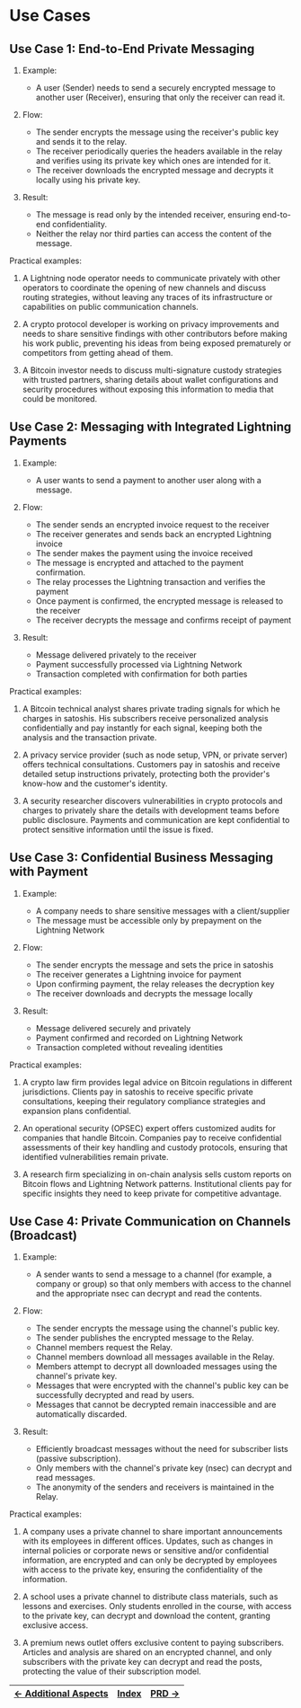 # Use Cases

## Use Case 1: End-to-End Private Messaging

1. Example:

   - A user (Sender) needs to send a securely encrypted message to another user (Receiver), ensuring that only the receiver can read it.

2. Flow:

   - The sender encrypts the message using the receiver's public key and sends it to the relay.
   - The receiver periodically queries the headers available in the relay and verifies using its private key which ones are intended for it.
   - The receiver downloads the encrypted message and decrypts it locally using his private key.

3. Result:

   - The message is read only by the intended receiver, ensuring end-to-end confidentiality.
   - Neither the relay nor third parties can access the content of the message.

Practical examples:

1. A Lightning node operator needs to communicate privately with other operators to coordinate the opening of new channels and discuss routing strategies, without leaving any traces of its infrastructure or capabilities on public communication channels.

2. A crypto protocol developer is working on privacy improvements and needs to share sensitive findings with other contributors before making his work public, preventing his ideas from being exposed prematurely or competitors from getting ahead of them.

3. A Bitcoin investor needs to discuss multi-signature custody strategies with trusted partners, sharing details about wallet configurations and security procedures without exposing this information to media that could be monitored.

## Use Case 2: Messaging with Integrated Lightning Payments

1. Example:

   - A user wants to send a payment to another user along with a message.

2. Flow:

   - The sender sends an encrypted invoice request to the receiver
   - The receiver generates and sends back an encrypted Lightning invoice
   - The sender makes the payment using the invoice received
   - The message is encrypted and attached to the payment confirmation.
   - The relay processes the Lightning transaction and verifies the payment
   - Once payment is confirmed, the encrypted message is released to the receiver
   - The receiver decrypts the message and confirms receipt of payment

3. Result:

   - Message delivered privately to the receiver
   - Payment successfully processed via Lightning Network
   - Transaction completed with confirmation for both parties

Practical examples:

1. A Bitcoin technical analyst shares private trading signals for which he charges in satoshis. His subscribers receive personalized analysis confidentially and pay instantly for each signal, keeping both the analysis and the transaction private.

2. A privacy service provider (such as node setup, VPN, or private server) offers technical consultations. Customers pay in satoshis and receive detailed setup instructions privately, protecting both the provider's know-how and the customer's identity.

3. A security researcher discovers vulnerabilities in crypto protocols and charges to privately share the details with development teams before public disclosure. Payments and communication are kept confidential to protect sensitive information until the issue is fixed.

## Use Case 3: Confidential Business Messaging with Payment

1. Example:

   - A company needs to share sensitive messages with a client/supplier
   - The message must be accessible only by prepayment on the Lightning Network

2. Flow:

   - The sender encrypts the message and sets the price in satoshis
   - The receiver generates a Lightning invoice for payment
   - Upon confirming payment, the relay releases the decryption key
   - The receiver downloads and decrypts the message locally

3. Result:

   - Message delivered securely and privately
   - Payment confirmed and recorded on Lightning Network
   - Transaction completed without revealing identities

Practical examples:

1. A crypto law firm provides legal advice on Bitcoin regulations in different jurisdictions. Clients pay in satoshis to receive specific private consultations, keeping their regulatory compliance strategies and expansion plans confidential.

2. An operational security (OPSEC) expert offers customized audits for companies that handle Bitcoin. Companies pay to receive confidential assessments of their key handling and custody protocols, ensuring that identified vulnerabilities remain private.

3. A research firm specializing in on-chain analysis sells custom reports on Bitcoin flows and Lightning Network patterns. Institutional clients pay for specific insights they need to keep private for competitive advantage.

## Use Case 4: Private Communication on Channels (Broadcast)

1. Example:

   - A sender wants to send a message to a channel (for example, a company or group) so that only members with access to the channel and the appropriate nsec can decrypt and read the contents.

2. Flow:

   - The sender encrypts the message using the channel's public key.
   - The sender publishes the encrypted message to the Relay.
   - Channel members request the Relay.
   - Channel members download all messages available in the Relay.
   - Members attempt to decrypt all downloaded messages using the channel's private key.
   - Messages that were encrypted with the channel's public key can be successfully decrypted and read by users.
   - Messages that cannot be decrypted remain inaccessible and are automatically discarded.

3. Result:

   - Efficiently broadcast messages without the need for subscriber lists (passive subscription).
   - Only members with the channel's private key (nsec) can decrypt and read messages.
   - The anonymity of the senders and receivers is maintained in the Relay.

Practical examples:

1. A company uses a private channel to share important announcements with its employees in different offices. Updates, such as changes in internal policies or corporate news or sensitive and/or confidential information, are encrypted and can only be decrypted by employees with access to the private key, ensuring the confidentiality of the information.

2. A school uses a private channel to distribute class materials, such as lessons and exercises. Only students enrolled in the course, with access to the private key, can decrypt and download the content, granting exclusive access.

3. A premium news outlet offers exclusive content to paying subscribers. Articles and analysis are shared on an encrypted channel, and only subscribers with the private key can decrypt and read the posts, protecting the value of their subscription model.

| [← Additional Aspects](7-additional-aspects.md) | [Index](../README.md) | [PRD →](9-prd.md) |
| :---------------------------------------------- | :-------------------: | ----------------: |
